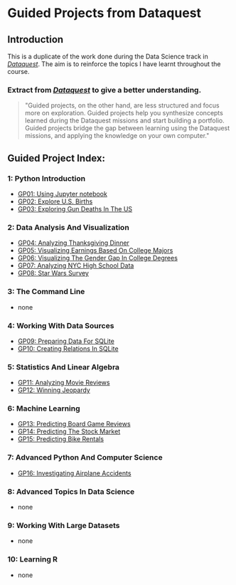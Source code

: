 # Guided Projects from Dataquest
## Introduction
This is a duplicate of the work done during the Data Science track in [*Dataquest*](https://www.dataquest.io/). The aim is to reinforce the topics I have learnt throughout the course.

### Extract from [*Dataquest*](https://www.dataquest.io/)  to give a better understanding.

> "Guided projects, on the other hand, are less structured and focus more on exploration. Guided projects help you synthesize concepts learned during the Dataquest missions and start building a portfolio. Guided projects bridge the gap between learning using the Dataquest missions, and applying the knowledge on your own computer."

## Guided Project Index:
### 1: Python Introduction
* [GP01: Using Jupyter notebook](jupyter-files/GP01.ipynb)
* [GP02: Explore U.S. Births](jupyter-files/GP02.ipynb)
* [GP03: Exploring Gun Deaths In The US](jupyter-files/GP03.ipynb)

### 2: Data Analysis And Visualization
* [GP04: Analyzing Thanksgiving Dinner](jupyter-files/GP04.ipynb)
* [GP05: Visualizing Earnings Based On College Majors](jupyter-files/GP05.ipynb)
* [GP06: Visualizing The Gender Gap In College Degrees](jupyter-files/GP06.ipynb)
* [GP07: Analyzing NYC High School Data](jupyter-files/GP07.ipynb)
* [GP08: Star Wars Survey](jupyter-files/GP08.ipynb)

### 3: The Command Line
* none

### 4: Working With Data Sources
* [GP09: Preparing Data For SQLite](jupyter-files/GP09.ipynb)
* [GP10: Creating Relations In SQLite](jupyter-files/GP10.ipynb)

### 5: Statistics And Linear Algebra
* [GP11: Analyzing Movie Reviews](jupyter-files/GP11.ipynb)
* [GP12: Winning Jeopardy](jupyter-files/GP12.ipynb)

### 6: Machine Learning
* [GP13: Predicting Board Game Reviews](d)
* [GP14: Predicting The Stock Market](d)
* [GP15: Predicting Bike Rentals](d)

### 7: Advanced Python And Computer Science
* [GP16: Investigating Airplane Accidents](d)

### 8: Advanced Topics In Data Science
* none

### 9: Working With Large Datasets
* none

### 10: Learning R
* none
